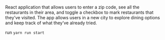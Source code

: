 React application that allows users to enter a zip
code, see all the restaurants in their area, and toggle a checkbox to mark restaurants
that they’ve visited. The app allows users in a new city to explore dining options and
keep track of what they’ve already tried.

run `yarn run start`